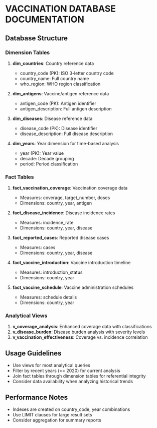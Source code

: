 
# VACCINATION DATABASE DOCUMENTATION

## Database Structure

### Dimension Tables
1. **dim_countries**: Country reference data
   - country_code (PK): ISO 3-letter country code
   - country_name: Full country name
   - who_region: WHO region classification

2. **dim_antigens**: Vaccine/antigen reference data
   - antigen_code (PK): Antigen identifier
   - antigen_description: Full antigen description

3. **dim_diseases**: Disease reference data
   - disease_code (PK): Disease identifier
   - disease_description: Full disease description

4. **dim_years**: Year dimension for time-based analysis
   - year (PK): Year value
   - decade: Decade grouping
   - period: Period classification

### Fact Tables
1. **fact_vaccination_coverage**: Vaccination coverage data
   - Measures: coverage, target_number, doses
   - Dimensions: country, year, antigen

2. **fact_disease_incidence**: Disease incidence rates
   - Measures: incidence_rate
   - Dimensions: country, year, disease

3. **fact_reported_cases**: Reported disease cases
   - Measures: cases
   - Dimensions: country, year, disease

4. **fact_vaccine_introduction**: Vaccine introduction timeline
   - Measures: introduction_status
   - Dimensions: country, year

5. **fact_vaccine_schedule**: Vaccine administration schedules
   - Measures: schedule details
   - Dimensions: country, year

### Analytical Views
1. **v_coverage_analysis**: Enhanced coverage data with classifications
2. **v_disease_burden**: Disease burden analysis with severity levels
3. **v_vaccination_effectiveness**: Coverage vs. incidence correlation

## Usage Guidelines
- Use views for most analytical queries
- Filter by recent years (>= 2020) for current analysis
- Join fact tables through dimension tables for referential integrity
- Consider data availability when analyzing historical trends

## Performance Notes
- Indexes are created on country_code, year combinations
- Use LIMIT clauses for large result sets
- Consider aggregation for summary reports
